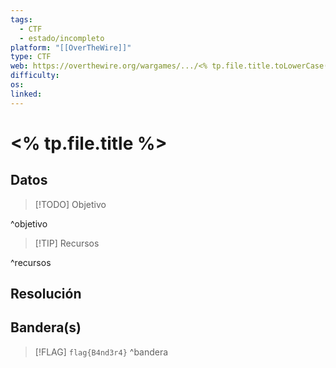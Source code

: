 ```yaml
---
tags:
  - CTF
  - estado/incompleto
platform: "[[OverTheWire]]"
type: CTF
web: https://overthewire.org/wargames/.../<% tp.file.title.toLowerCase().replace(/ /g, '') %>.html
difficulty:
os:
linked:
---
```

#  <% tp.file.title %>

## Datos

> [!TODO] Objetivo
> 
^objetivo

> [!TIP] Recursos
> 
^recursos

## Resolución


## Bandera(s)

> [!FLAG] `flag{B4nd3r4}`
^bandera
